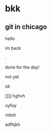 # bkk
## git in chicago
hello
<bharath>


im back


.

done for the day!

not yet 

ok

]]]]
hghvh

uyfuy


robot 

adfhjkh